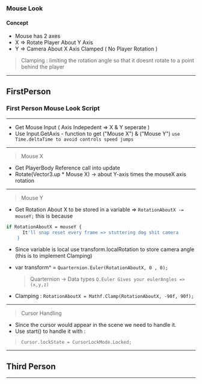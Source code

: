 ### Mouse Look

#### Concept

- Mouse has 2 axes
- X => Rotate Player About Y Axis
- Y => Camera About X Axis Clamped ( No Player Rotation )
 > Clamping : limiting the rotation angle so that it doesnt rotate to a point behind the player
 
 ___
 
 ## FirstPerson

 ### First Person Mouse Look Script
 ---
 
 - Get Mouse Input ( Axis Indepedent => X & Y seperate )
 - Use Input.GetAxis - function to get ("Mouse X") & ("Mouse Y") ```use Time.deltaTime to avoid controls speed jumps ```
 
 ---
 
 > Mouse X 
  - Get PlayerBody Reference call into update 
  - Rotate(Vector3.up * Mouse X) -> about Y-axis times the mouseX axis rotation
  
 ---
 > Mouse Y
  - Get Rotation About X to be stored in a variable => ``` RotationAboutX -= mouseY; ``` 
  this is because 
  
  ```bash
  if RotationAboutX = mouseY {
        It'll snap reset every frame => stuttering dog shit camera
      }
  ```
  - Since variable is local use transform.localRotation to store camera angle (this is to implement Clamping)
  - var transform^ = ``` Quarternion.Euler(RotationAboutX, 0 , 0); ```
      > Quarternion -> Data types ``` Q.Euler Gives your eulerAngles => (x,y,z) ```
      
  - Clamping : ``` RotationAboutX = Mathf.Clamp(RotationAboutX, -90f, 90f); ```
  
 ---
 
 > Cursor Handling 
  - Since the cursor would appear in the scene we need to handle it.
  - Use start() to handle it with : 
   > ``` Cursor.lockState = CursorLockMode.Locked; ```

 ---
 
 
 ## Third Person
 
 ---
 
